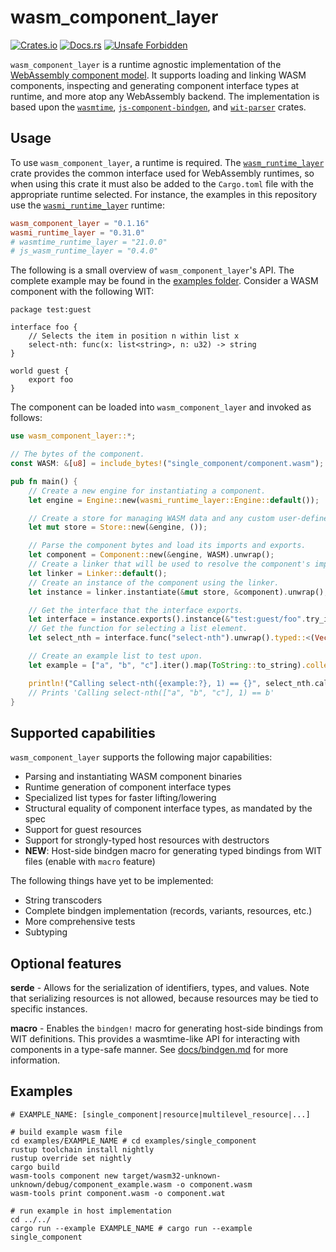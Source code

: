# wasm_component_layer

[![Crates.io](https://img.shields.io/crates/v/wasm_component_layer.svg)](https://crates.io/crates/wasm_component_layer)
[![Docs.rs](https://docs.rs/wasm_component_layer/badge.svg)](https://docs.rs/wasm_component_layer)
[![Unsafe Forbidden](https://img.shields.io/badge/unsafe-forbidden-success.svg)](https://github.com/rust-secure-code/safety-dance/)

`wasm_component_layer` is a runtime agnostic implementation of the [WebAssembly component model](https://github.com/WebAssembly/component-model).
It supports loading and linking WASM components, inspecting and generating component interface types at runtime, and more atop any WebAssembly backend. The implementation is based upon the [`wasmtime`](https://github.com/bytecodealliance/wasmtime), [`js-component-bindgen`](https://github.com/bytecodealliance/jco), and [`wit-parser`](https://github.com/bytecodealliance/wasm-tools/tree/main) crates.

## Usage

To use `wasm_component_layer`, a runtime is required. The [`wasm_runtime_layer`](https://github.com/DouglasDwyer/wasm_runtime_layer) crate provides the common interface used for WebAssembly runtimes, so when using this crate it must also be added to the `Cargo.toml` file with the appropriate runtime selected. For instance, the examples in this repository use the [`wasmi_runtime_layer`](https://crates.io/crates/wasmi_runtime_layer) runtime:

```toml
wasm_component_layer = "0.1.16"
wasmi_runtime_layer = "0.31.0"
# wasmtime_runtime_layer = "21.0.0"
# js_wasm_runtime_layer = "0.4.0"
```

The following is a small overview of `wasm_component_layer`'s API. The complete example may be found in the [examples folder](/examples). Consider a WASM component with the following WIT:

```wit
package test:guest

interface foo {
    // Selects the item in position n within list x
    select-nth: func(x: list<string>, n: u32) -> string
}

world guest {
    export foo
}
```

The component can be loaded into `wasm_component_layer` and invoked as follows:

```rust
use wasm_component_layer::*;

// The bytes of the component.
const WASM: &[u8] = include_bytes!("single_component/component.wasm");

pub fn main() {
    // Create a new engine for instantiating a component.
    let engine = Engine::new(wasmi_runtime_layer::Engine::default());

    // Create a store for managing WASM data and any custom user-defined state.
    let mut store = Store::new(&engine, ());

    // Parse the component bytes and load its imports and exports.
    let component = Component::new(&engine, WASM).unwrap();
    // Create a linker that will be used to resolve the component's imports, if any.
    let linker = Linker::default();
    // Create an instance of the component using the linker.
    let instance = linker.instantiate(&mut store, &component).unwrap();

    // Get the interface that the interface exports.
    let interface = instance.exports().instance(&"test:guest/foo".try_into().unwrap()).unwrap();
    // Get the function for selecting a list element.
    let select_nth = interface.func("select-nth").unwrap().typed::<(Vec<String>, u32), String>().unwrap();

    // Create an example list to test upon.
    let example = ["a", "b", "c"].iter().map(ToString::to_string).collect::<Vec<_>>();

    println!("Calling select-nth({example:?}, 1) == {}", select_nth.call(&mut store, (example.clone(), 1)).unwrap());
    // Prints 'Calling select-nth(["a", "b", "c"], 1) == b'
}
```

## Supported capabilities

`wasm_component_layer` supports the following major capabilities:

- Parsing and instantiating WASM component binaries
- Runtime generation of component interface types
- Specialized list types for faster lifting/lowering
- Structural equality of component interface types, as mandated by the spec
- Support for guest resources
- Support for strongly-typed host resources with destructors
- **NEW**: Host-side bindgen macro for generating typed bindings from WIT files (enable with `macro` feature)

The following things have yet to be implemented:

- String transcoders
- Complete bindgen implementation (records, variants, resources, etc.)
- More comprehensive tests
- Subtyping

## Optional features

**serde** - Allows for the serialization of identifiers, types, and values. Note that serializing resources is not allowed, because resources may be tied to specific instances.

**macro** - Enables the `bindgen!` macro for generating host-side bindings from WIT definitions. This provides a wasmtime-like API for interacting with components in a type-safe manner. See [docs/bindgen.md](docs/bindgen.md) for more information.

## Examples
```shell
# EXAMPLE_NAME: [single_component|resource|multilevel_resource|...]

# build example wasm file
cd examples/EXAMPLE_NAME # cd examples/single_component
rustup toolchain install nightly
rustup override set nightly
cargo build
wasm-tools component new target/wasm32-unknown-unknown/debug/component_example.wasm -o component.wasm
wasm-tools print component.wasm -o component.wat

# run example in host implementation
cd ../../
cargo run --example EXAMPLE_NAME # cargo run --example single_component
```